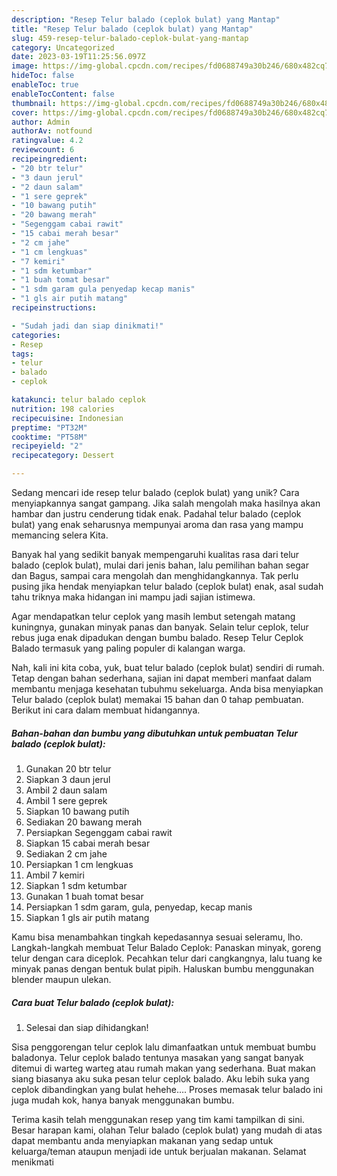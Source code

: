 ```yaml
---
description: "Resep Telur balado (ceplok bulat) yang Mantap"
title: "Resep Telur balado (ceplok bulat) yang Mantap"
slug: 459-resep-telur-balado-ceplok-bulat-yang-mantap
category: Uncategorized
date: 2023-03-19T11:25:56.097Z
image: https://img-global.cpcdn.com/recipes/fd0688749a30b246/680x482cq70/telur-balado-ceplok-bulat-foto-resep-utama.jpg
hideToc: false
enableToc: true
enableTocContent: false
thumbnail: https://img-global.cpcdn.com/recipes/fd0688749a30b246/680x482cq70/telur-balado-ceplok-bulat-foto-resep-utama.jpg
cover: https://img-global.cpcdn.com/recipes/fd0688749a30b246/680x482cq70/telur-balado-ceplok-bulat-foto-resep-utama.jpg
author: Admin
authorAv: notfound
ratingvalue: 4.2
reviewcount: 6
recipeingredient:
- "20 btr telur"
- "3 daun jerul"
- "2 daun salam"
- "1 sere geprek"
- "10 bawang putih"
- "20 bawang merah"
- "Segenggam cabai rawit"
- "15 cabai merah besar"
- "2 cm jahe"
- "1 cm lengkuas"
- "7 kemiri"
- "1 sdm ketumbar"
- "1 buah tomat besar"
- "1 sdm garam gula penyedap kecap manis"
- "1 gls air putih matang"
recipeinstructions:

- "Sudah jadi dan siap dinikmati!"
categories:
- Resep
tags:
- telur
- balado
- ceplok

katakunci: telur balado ceplok 
nutrition: 198 calories
recipecuisine: Indonesian
preptime: "PT32M"
cooktime: "PT58M"
recipeyield: "2"
recipecategory: Dessert

---
```





Sedang mencari ide resep telur balado (ceplok bulat) yang unik? Cara menyiapkannya sangat gampang. Jika salah mengolah maka hasilnya akan hambar dan justru cenderung tidak enak. Padahal telur balado (ceplok bulat) yang enak seharusnya mempunyai aroma dan rasa yang mampu memancing selera Kita.





Banyak hal yang sedikit banyak mempengaruhi kualitas rasa dari telur balado (ceplok bulat), mulai dari jenis bahan, lalu pemilihan bahan segar dan Bagus, sampai cara mengolah dan menghidangkannya. Tak perlu pusing jika hendak menyiapkan telur balado (ceplok bulat) enak,      asal sudah tahu triknya maka hidangan ini mampu jadi sajian istimewa.














Agar mendapatkan telur ceplok yang masih lembut setengah matang kuningnya, gunakan minyak panas dan banyak. Selain telur ceplok, telur rebus juga enak dipadukan dengan bumbu balado. Resep Telur Ceplok Balado termasuk yang paling populer di kalangan warga.






Nah, kali ini kita coba, yuk, buat telur balado (ceplok bulat) sendiri di rumah. Tetap dengan bahan sederhana, sajian ini dapat memberi manfaat dalam membantu menjaga kesehatan tubuhmu sekeluarga. Anda bisa menyiapkan Telur balado (ceplok bulat) memakai 15 bahan dan 0 tahap pembuatan. Berikut ini cara dalam membuat hidangannya.

<!--inarticleads1-->

##### Bahan-bahan dan bumbu yang dibutuhkan untuk pembuatan Telur balado (ceplok bulat):

1. Gunakan 20 btr telur
1. Siapkan 3 daun jerul
1. Ambil 2 daun salam
1. Ambil 1 sere geprek
1. Siapkan 10 bawang putih
1. Sediakan 20 bawang merah
1. Persiapkan Segenggam cabai rawit
1. Siapkan 15 cabai merah besar
1. Sediakan 2 cm jahe
1. Persiapkan 1 cm lengkuas
1. Ambil 7 kemiri
1. Siapkan 1 sdm ketumbar
1. Gunakan 1 buah tomat besar
1. Persiapkan 1 sdm garam, gula, penyedap, kecap manis
1. Siapkan 1 gls air putih matang


Kamu bisa menambahkan tingkah kepedasannya sesuai seleramu, lho. Langkah-langkah membuat Telur Balado Ceplok: Panaskan minyak, goreng telur dengan cara diceplok. Pecahkan telur dari cangkangnya, lalu tuang ke minyak panas dengan bentuk bulat pipih. Haluskan bumbu menggunakan blender maupun ulekan. 

<!--inarticleads2-->

##### Cara buat Telur balado (ceplok bulat):


1. Selesai dan siap dihidangkan!

Sisa penggorengan telur ceplok lalu dimanfaatkan untuk membuat bumbu baladonya. Telur ceplok balado tentunya masakan yang sangat banyak ditemui di warteg warteg atau rumah makan yang sederhana. Buat makan siang biasanya aku suka pesan telur ceplok balado. Aku lebih suka yang ceplok dibandingkan yang bulat hehehe…. Proses memasak telur balado ini juga mudah kok, hanya banyak menggunakan bumbu. 

Terima kasih telah menggunakan resep yang tim kami tampilkan di sini. Besar harapan kami, olahan Telur balado (ceplok bulat) yang mudah di atas dapat membantu anda menyiapkan makanan yang sedap untuk keluarga/teman ataupun menjadi ide untuk berjualan makanan. Selamat menikmati
